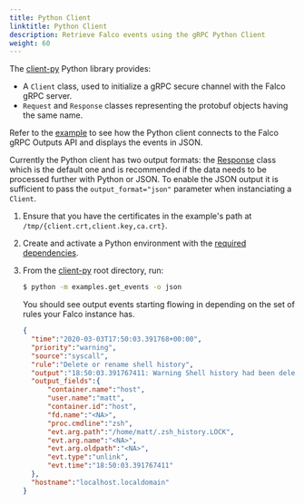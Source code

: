 ```yaml
---
title: Python Client
linktitle: Python Client
description: Retrieve Falco events using the gRPC Python Client
weight: 60
---
```


The [client-py](https://github.com/falcosecurity/client-py) Python library provides:

- A `Client` class, used to initialize a gRPC secure channel with the Falco gRPC server.
- `Request` and `Response` classes representing the protobuf objects having the same name.

Refer to the [example](https://github.com/falcosecurity/client-py/blob/master/examples/get_events.py) to see how the Python client connects to the Falco gRPC Outputs API and displays the events in JSON.

Currently the Python client has two output formats: the [Response](https://github.com/falcosecurity/client-py/blob/master/falco/domain/response.py) class which is the default one and is recommended if the data needs to be processed further with Python or JSON. To enable the JSON output it is sufficient to pass the `output_format="json"` parameter when instanciating a `Client`.

1. Ensure that you have the certificates in the example's path at `/tmp/{client.crt,client.key,ca.crt}`.

2. Create and activate a Python environment with the [required dependencies](https://github.com/falcosecurity/client-py/blob/master/requirements.txt).

3. From the [client-py](https://github.com/falcosecurity/client-py) root directory, run:

    ```bash
    $ python -m examples.get_events -o json
    ```

    You should see output events starting flowing in depending on the set of rules your Falco instance has.

    ```json
    {
      "time":"2020-03-03T17:50:03.391768+00:00",
      "priority":"warning",
      "source":"syscall",
      "rule":"Delete or rename shell history",
      "output":"18:50:03.391767411: Warning Shell history had been deleted or renamed (user=matt type=unlink command=zsh fd.name=<NA> name=<NA> path=/home/matt/.zsh_history.LOCK oldpath=<NA> host (id=host))",
      "output_fields":{
          "container.name":"host",
          "user.name":"matt",
          "container.id":"host",
          "fd.name":"<NA>",
          "proc.cmdline":"zsh",
          "evt.arg.path":"/home/matt/.zsh_history.LOCK",
          "evt.arg.name":"<NA>",
          "evt.arg.oldpath":"<NA>",
          "evt.type":"unlink",
          "evt.time":"18:50:03.391767411"
      },
      "hostname":"localhost.localdomain"
    }
    ```
